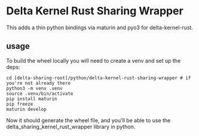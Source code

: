 # Delta Kernel Rust Sharing Wrapper

This adds a thin python bindings via maturin and pyo3 for delta-kernel-rust.

## usage
To build the wheel locally you will need to create a venv and set up the deps:

    cd [delta-sharing-root]/python/delta-kernel-rust-sharing-wrapper # if you're not already there
    python3 -m venv .venv
    source .venv/bin/activate
    pip install maturin
    pip freeze
    maturin develop

Now it should generate the wheel file, and you'll be able to use the delta_sharing_kernel_rust_wrapper library in python.
